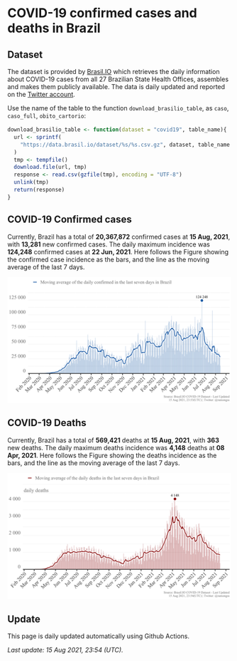 COVID-19 confirmed cases and deaths in Brazil
================

## Dataset

The dataset is provided by [Brasil.IO](https://brasil.io) which
retrieves the daily information about COVID-19 cases from all 27
Brazilian State Health Offices, assembles and makes them publicly
available. The data is daily updated and reported on the [Twitter
account](https://twitter.com/brasil_io).

Use the name of the table to the function `download_brasilio_table`, as
`caso`, `caso_full`, `obito_cartorio`:

``` r
download_brasilio_table <- function(dataset = "covid19", table_name){
  url <- sprintf(
    "https://data.brasil.io/dataset/%s/%s.csv.gz", dataset, table_name
  )
  tmp <- tempfile()
  download.file(url, tmp)
  response <- read.csv(gzfile(tmp), encoding = "UTF-8")
  unlink(tmp)
  return(response)
}
```

## COVID-19 Confirmed cases

Currently, Brazil has a total of **20,367,872** confirmed cases at **15
Aug, 2021**, with **13,281** new confirmed cases. The daily maximum
incidence was **124,248** confirmed cases at **22 Jun, 2021**. Here
follows the Figure showing the confirmed case incidence as the bars, and
the line as the moving average of the last 7 days.

![COVID-19 Confirmed Cases](figures/confirmed.png)

## COVID-19 Deaths

Currently, Brazil has a total of **569,421** deaths at **15 Aug, 2021**,
with **363** new deaths. The daily maximum deaths incidence was
**4,148** deaths at **08 Apr, 2021**. Here follows the Figure showing
the deaths incidence as the bars, and the line as the moving average of
the last 7 days.

![COVID-19 Deaths](figures/deaths.png)

## Update

This page is daily updated automatically using Github Actions.

*Last update: 15 Aug 2021, 23:54 (UTC).*
